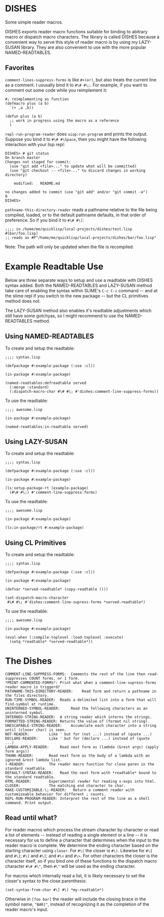 DISHES
======

Some simple reader macros.

DISHES exports reader macro functions suitable for binding to abitrary
macro or dispatch macro characters. The library is called DISHES
because a convenient way to serve this style of reader macro is by
using my LAZY-SUSAN library. They are also convenient to use with the
more popular NAMED-READTABLES.

Favorites
---------

`comment-lines-suppress-forms` is like `#+(or)`, but also treats the
current line as a comment. I ususally bind it to `#\# #\;`. For
example, if you want to comment out some code while you reimplement
it:

    #; reimplementing as function
    (defmacro plus (a b)
      `(+ ,a ,b))

    (defun plus (a b)
      ;; work in progress using the macro as a reference
      )

`repl-run-program-reader` does `uiop:run-program` and prints the
output. Suppose you bind it to `#\# #\Space`, then you might have the
following interaction with your lisp repl:

    DISHES> # git status
    On branch master
    Changes not staged for commit:
      (use "git add <file>..." to update what will be committed)
      (use "git checkout -- <file>..." to discard changes in working directory)

	    modified:   README.md

    no changes added to commit (use "git add" and/or "git commit -a")
    0
    DISHES>

`pathname-this-directory-reader` reads a pathname relative to the file
being compiled, loaded, or to the default pathname defaults, in that
order of preference. So if you bind it to `#\# #\[`:

    ;;;; in /home/me/quicklisp/local-projects/dishes/test.lisp
    #[bar/foo.lisp]
    ;; reads as #P"/home/me/quicklisp/local-projects/dishes/bar/foo.lisp"

Note: The path will only be updated when the file is recompiled.

Example Readtable Use
=====================

Below are three separate ways to setup and use a readtable with DISHES
syntax added. Both the NAMED-READTABLES and LAZY-SUSAN method take
care of enabling the syntax within SLIME's `C-c C-c` command -- and at
the slime repl if you switch to the new package -- but the CL
primitives method does not.

The LAZY-SUSAN method also enables it's readtable adjustments which
still have some gotchyas, so I might recommend to use the
NAMED-READTABLES method.

Using NAMED-READTABLES
----------------------

To create and setup the readtable:

    ;;;; syntax.lisp

    (defpackage #:example-package (:use :cl))

    (in-package #:example-package)

    (named-readtables:defreadtable served
      (:merge :standard)
      (:dispatch-macro-char #\# #\; #'dishes:comment-line-suppress-forms))

To use the readtable:

    ;;;; awesome.lisp

    (in-package #:example-package)

    (named-readtables:in-readtable served)

Using LAZY-SUSAN
----------------

To create and setup the readtable:

    ;;;; syntax.lisp

    (defpackage #:example-package (:use :cl))

    (in-package #:example-package)

    (ls:setup-package-rt (example-package)
      (#\# #\;) #'comment-line-suppress-forms)

To use the readtable:

    ;;;; awesome.lisp

    (in-package #:example-package)

    (ls:in-package/rt #:example-package)

Using CL Primitives
-------------------

To create and setup the readtable:

    ;;;; syntax.lisp

    (defpackage #:example-package (:use :cl))

    (in-package #:example-package)

    (defvar *served-readtable* (copy-readtable ()))

    (set-dispatch-macro-character
     #\# #\; #'dishes:comment-line-supress-forms *served-readtable*)

To use the readtable:

    ;;;; awesome.lisp

    (in-package #:example-package)

    (eval-when (:compile-toplevel :load-toplevel :execute)
      (setq *readtable* *served-readtable*))

The Dishes
==========

    COMMENT-LINE-SUPPRESS-FORMS:  Comments the rest of the line then read-suppresses COUNT forms, or 1 form.
    *PRINT-COMMENTED-FORMS*: Print what when a comment-line-supress-forms reader macro is triggerd?
    PATHNAME-THIS-DIRECTORY-READER:    Read form and return a pathname in the files directory.
    RUN-TIME-SYMBOL-READER:  Reads a delimited list into a form that will find-symbol at runtime.
    UNINTERNED-SYMBOL-READER:     Read the following characters as an uninterned symbol.
    INTERNED-STRING-READER:  A string reader which interns the strings.
    FORMATTED-STRING-READER: Returns the value of (format nil string).
    UNESCAPABLE-STRING-READER:    Accumulate each character into a string until (closer char) is seen.
    NOT-READER:         Like ' but for (not ...) instead of (quote ...)
    DECLARE-READER:     Like ' but for (declare ...) instead of (quote ...)
    LAMBDA-APPLY-READER:     Read next form as (lambda (&rest args) (apply form args))
    THUNK-READER:       Read next form as the body of a lambda with an ignored &rest lambda list.
    )-READER:           The reader macro function for close paren in the standard readtable.
    DEFAULT-SYNTAX-READER:   Read the next form with *readtable* bound to the standard readtable.
    HTML-READER:        Experimental reader for reading s-exps into html.
    CLOSER:             The matching end character to char.
    MAKE-CUSTOMIZABLE-\;-READER:   Return a comment reader with customizeable behavior for different ; counts.
    REPL-RUN-PROGRAM-READER: Interpret the rest of the line as a shell command. Print output.

Read until what?
----------------

For reader macros which process the stream character by character or
read a list of elements -- instead of reading a single element or a
line -- it is necessary for us to define a character that determines
when the input to the reader macro is complete. We determine the
ending character based on the starting character using `closer`. For
`#\(` the closer is `#\)`. Likewise for `#\{` and `#\}`; `#\[` and
`#\]`; and `#\<` and `#\>`. For other characters the closer is the
character itself, so if you bind one of these functions to the
dispatch macro character `#\# #\"`, then `#\"` will be used as the
ending character.

For macros which internally read a list, it is likely necessary to set
the closer's syntax to the close parenthesis:

    (set-syntax-from-char #\] #\) *my-readtable*)

Otherwise in `[foo bar]` the reader will include the closing brace in
the symbol name, `"BAR]"`, instead of recognizing it as the completion
of the reader macro's input.
